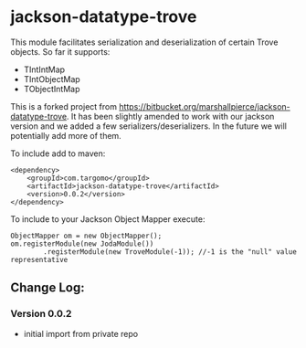# jackson-datatype-trove
This module facilitates serialization and deserialization of certain Trove objects. So far it supports:
* TIntIntMap
* TIntObjectMap
* TObjectIntMap

This is a forked project from https://bitbucket.org/marshallpierce/jackson-datatype-trove.
It has been slightly amended to work with our jackson version and we added a few serializers/deserializers. 
In the future we will potentially add more of them.

To include add to maven: 
```
<dependency>
    <groupId>com.targomo</groupId>
    <artifactId>jackson-datatype-trove</artifactId>
    <version>0.0.2</version>
</dependency>
```
To include to your Jackson Object Mapper execute:
```
ObjectMapper om = new ObjectMapper();
om.registerModule(new JodaModule()) 
        .registerModule(new TroveModule(-1)); //-1 is the "null" value representative 
```

## Change Log:

### Version 0.0.2
* initial import from private repo
